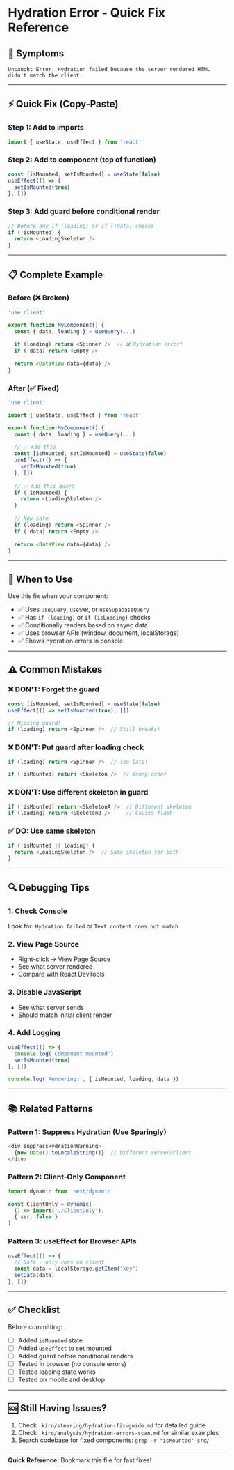 # Hydration Error - Quick Fix Reference

## 🚨 Symptoms

```
Uncaught Error: Hydration failed because the server rendered HTML 
didn't match the client.
```

---

## ⚡ Quick Fix (Copy-Paste)

### Step 1: Add to imports
```typescript
import { useState, useEffect } from 'react'
```

### Step 2: Add to component (top of function)
```typescript
const [isMounted, setIsMounted] = useState(false)
useEffect(() => {
  setIsMounted(true)
}, [])
```

### Step 3: Add guard before conditional render
```typescript
// Before any if (loading) or if (!data) checks
if (!isMounted) {
  return <LoadingSkeleton />
}
```

---

## 📋 Complete Example

### Before (❌ Broken)
```typescript
'use client'

export function MyComponent() {
  const { data, loading } = useQuery(...)
  
  if (loading) return <Spinner />  // ❌ Hydration error!
  if (!data) return <Empty />
  
  return <DataView data={data} />
}
```

### After (✅ Fixed)
```typescript
'use client'

import { useState, useEffect } from 'react'

export function MyComponent() {
  const { data, loading } = useQuery(...)
  
  // ✅ Add this
  const [isMounted, setIsMounted] = useState(false)
  useEffect(() => {
    setIsMounted(true)
  }, [])
  
  // ✅ Add this guard
  if (!isMounted) {
    return <LoadingSkeleton />
  }
  
  // Now safe
  if (loading) return <Spinner />
  if (!data) return <Empty />
  
  return <DataView data={data} />
}
```

---

## 🎯 When to Use

Use this fix when your component:
- ✅ Uses `useQuery`, `useSWR`, or `useSupabaseQuery`
- ✅ Has `if (loading)` or `if (isLoading)` checks
- ✅ Conditionally renders based on async data
- ✅ Uses browser APIs (window, document, localStorage)
- ✅ Shows hydration errors in console

---

## ⚠️ Common Mistakes

### ❌ DON'T: Forget the guard
```typescript
const [isMounted, setIsMounted] = useState(false)
useEffect(() => setIsMounted(true), [])

// Missing guard!
if (loading) return <Spinner />  // Still breaks!
```

### ❌ DON'T: Put guard after loading check
```typescript
if (loading) return <Spinner />  // Too late!

if (!isMounted) return <Skeleton />  // Wrong order
```

### ❌ DON'T: Use different skeleton in guard
```typescript
if (!isMounted) return <SkeletonA />  // Different skeleton
if (loading) return <SkeletonB />     // Causes flash
```

### ✅ DO: Use same skeleton
```typescript
if (!isMounted || loading) {
  return <LoadingSkeleton />  // Same skeleton for both
}
```

---

## 🔍 Debugging Tips

### 1. Check Console
Look for: `Hydration failed` or `Text content does not match`

### 2. View Page Source
- Right-click → View Page Source
- See what server rendered
- Compare with React DevTools

### 3. Disable JavaScript
- See what server sends
- Should match initial client render

### 4. Add Logging
```typescript
useEffect(() => {
  console.log('Component mounted')
  setIsMounted(true)
}, [])

console.log('Rendering:', { isMounted, loading, data })
```

---

## 📚 Related Patterns

### Pattern 1: Suppress Hydration (Use Sparingly)
```typescript
<div suppressHydrationWarning>
  {new Date().toLocaleString()}  // Different server/client
</div>
```

### Pattern 2: Client-Only Component
```typescript
import dynamic from 'next/dynamic'

const ClientOnly = dynamic(
  () => import('./ClientOnly'),
  { ssr: false }
)
```

### Pattern 3: useEffect for Browser APIs
```typescript
useEffect(() => {
  // Safe - only runs on client
  const data = localStorage.getItem('key')
  setData(data)
}, [])
```

---

## ✅ Checklist

Before committing:
- [ ] Added `isMounted` state
- [ ] Added `useEffect` to set mounted
- [ ] Added guard before conditional renders
- [ ] Tested in browser (no console errors)
- [ ] Tested loading state works
- [ ] Tested on mobile and desktop

---

## 🆘 Still Having Issues?

1. Check `.kiro/steering/hydration-fix-guide.md` for detailed guide
2. Check `.kiro/analysis/hydration-errors-scan.md` for similar examples
3. Search codebase for fixed components: `grep -r "isMounted" src/`

---

**Quick Reference:** Bookmark this file for fast fixes!
